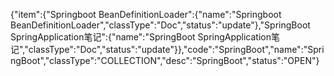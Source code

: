{"item":{"Springboot BeanDefinitionLoader":{"name":"Springboot BeanDefinitionLoader","classType":"Doc","status":"update"},"SpringBoot SpringApplication笔记":{"name":"SpringBoot SpringApplication笔记","classType":"Doc","status":"update"}},"code":"SpringBoot","name":"SpringBoot","classType":"COLLECTION","desc":"SpringBoot","status":"OPEN"}